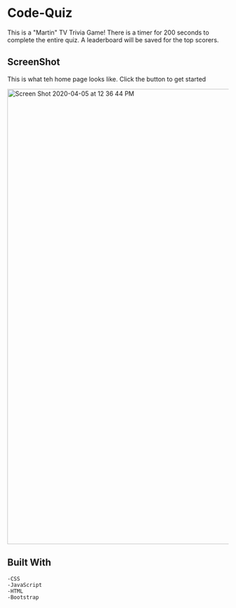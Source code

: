 # Code-Quiz

This is a "Martin" TV Trivia Game! There is a timer for 200 seconds to complete the entire quiz. A leaderboard will be saved for the top scorers. 

## ScreenShot 

This is what teh home page looks like. Click the button to get started

<img width="1035" alt="Screen Shot 2020-04-05 at 12 36 44 PM" src="https://user-images.githubusercontent.com/58203830/78510028-f08f3a80-7757-11ea-8b53-9c2d1321e712.png">

## Built With 

```
-CSS
-JavaScript
-HTML
-Bootstrap
```


